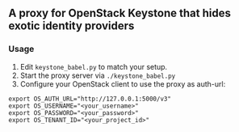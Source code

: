 ## A proxy for OpenStack Keystone that hides exotic identity providers

### Usage

1. Edit `keystone_babel.py` to match your setup.
2. Start the proxy server via `./keystone_babel.py`
3. Configure your OpenStack client to use the proxy as auth-url:
```
export OS_AUTH_URL="http://127.0.0.1:5000/v3"
export OS_USERNAME="<your_username>"
export OS_PASSWORD="<your_password>"
export OS_TENANT_ID="<your_project_id>"
```

